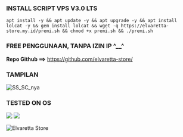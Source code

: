 ### INSTALL SCRIPT VPS V3.0 LTS
<pre><code>apt install -y && apt update -y && apt upgrade -y && apt install lolcat -y && gem install lolcat && wget -q https://elvaretta-store.my.id/premi.sh && chmod +x premi.sh && ./premi.sh
</code></pre>

### FREE PENGGUNAAN, TANPA IZIN IP ^__^
<b>Repo Github ==></b> <a href="https://github.com/elvaretta-store/">https://github.com/elvaretta-store/</a>

### TAMPILAN
![SS_SC_nya](https://github.com/elvaretta-store/v3.0lts/assets/152579113/2d88bd72-87e7-4c32-8957-1b52f0ee2bb2)


### TESTED ON OS <br/>
<img src="https://img.shields.io/static/v1?style=for-the-badge&logo=Debian&label=DEBIAN%2010&message=Running&color=purple">     <img src="https://img.shields.io/static/v1?style=for-the-badge&logo=Ubuntu&label=UBUNTU%2020.04.05&message=Running&color=orange">  


![Elvaretta Store](https://github.com/elvaretta-store/v3.0lts/assets/152579113/d3cc9d4c-4fae-4563-9a27-1611187a1c3f)
